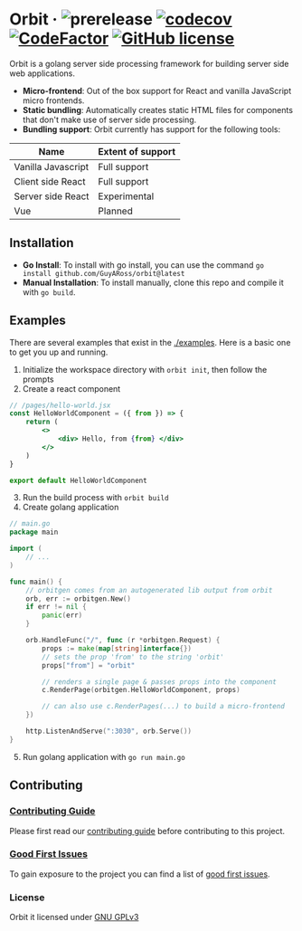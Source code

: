# Orbit &middot; ![prerelease](https://img.shields.io/badge/project-Pre--Release-red) [![codecov](https://img.shields.io/codecov/c/github/guyaross/orbit)](https://app.codecov.io/gh/GuyARoss/orbit/) [![CodeFactor](https://www.codefactor.io/repository/github/guyaross/orbit/badge)](https://www.codefactor.io/repository/github/guyaross/orbit) [![GitHub license](https://img.shields.io/badge/license-GNU_GPLv3-blue.svg)](./LICENSE) 
Orbit is a golang server side processing framework for building server side web applications.

- **Micro-frontend**: Out of the box support for React and vanilla JavaScript micro frontends.
- **Static bundling**: Automatically creates static HTML files for components that don't make use of server side processing. 
- **Bundling support**: Orbit currently has support for the following tools:

| Name               | Extent of support |
|--------------------|-------------------|
| Vanilla Javascript | Full support      |
| Client side React  | Full support      |
| Server side React  | Experimental      |
| Vue                | Planned           |



## Installation
- **Go Install**: To install with go install, you can use the command `go install github.com/GuyARoss/orbit@latest`
- **Manual Installation**: To install manually, clone this repo and compile it with `go build`.

## Examples
There are several examples that exist in the [./examples](/examples). Here is a basic one to get you up and running.

1. Initialize the workspace directory with `orbit init`, then follow the prompts
2. Create a react component
```jsx
// /pages/hello-world.jsx
const HelloWorldComponent = ({ from }) => {
    return (
        <>
            <div> Hello, from {from} </div>
        </>
    )
}

export default HelloWorldComponent
```
3. Run the build process with `orbit build`
4. Create golang application
```go
// main.go
package main

import (
    // ... 
)

func main() {
    // orbitgen comes from an autogenerated lib output from orbit
    orb, err := orbitgen.New()
    if err != nil {
        panic(err)
    }

    orb.HandleFunc("/", func (r *orbitgen.Request) {
        props := make(map[string]interface{})
        // sets the prop 'from' to the string 'orbit'
        props["from"] = "orbit"

        // renders a single page & passes props into the component
        c.RenderPage(orbitgen.HelloWorldComponent, props)

        // can also use c.RenderPages(...) to build a micro-frontend
    })

    http.ListenAndServe(":3030", orb.Serve())
}

```
5. Run golang application with `go run main.go`

## Contributing

### [Contributing Guide](./CONTRIBUTING.md)
Please first read our [contributing guide](./CONTRIBUTING.md) before contributing to this project.

### [Good First Issues](https://github.com/GuyARoss/orbit/contribute)
To gain exposure to the project you can find a list of [good first issues](https://github.com/GuyARoss/orbit/contribute).

### License
Orbit it licensed under [GNU GPLv3](./LICENSE) 
